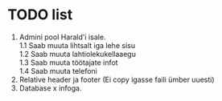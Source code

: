 # TODO list

1. Admini pool Harald'i isale.<br>
1.1 Saab muuta lihtsalt iga lehe sisu<br>
1.2 Saab muuta lahtiolekukellaaegu<br>
1.3 Saab muuta töötajate infot<br>
1.4 Saab muuta telefoni<br>
2. Relative header ja footer (Ei copy igasse faili ümber uuesti)
3. Database x infoga.
